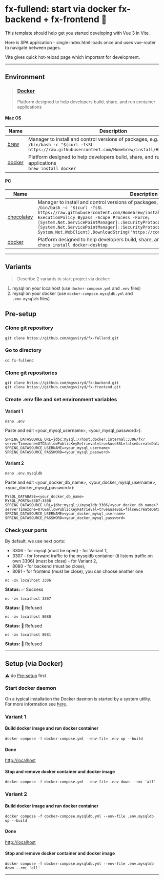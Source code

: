 # fx-fullend: start via docker fx-backend + fx-frontend   🚀

This template should help get you started developing with Vue 3 in Vite.

Here is SPA application - single index.html loads once and uses vue-router to navigate between pages.

Vite gives quick hot-reload page which important for development.

---

## Environment
 
> ### [**Docker**](https://www.docker.com/)  
> Platform designed to help developers build, share, and run container applications
#### Mac OS
| Name                                                | Description                                                                                                                                                                    |
|-----------------------------------------------------|--------------------------------------------------------------------------------------------------------------------------------------------------------------------------------|
| [brew](https://brew.sh/)                            | Manager to install and control versions of packages, e.g. `jdk` and `maven`<br/> ```/bin/bash -c "$(curl -fsSL https://raw.githubusercontent.com/Homebrew/install/HEAD/install.sh)"``` |
| [docker](https://www.docker.com/)                   | Platform designed to help developers build, share, and run container applications<br/>```brew install docker```                                                              |

#### PC
| Name                                                 | Description                                                                                                                                                                                                                                                                                                                                                                                                                                                          |
|------------------------------------------------------|----------------------------------------------------------------------------------------------------------------------------------------------------------------------------------------------------------------------------------------------------------------------------------------------------------------------------------------------------------------------------------------------------------------------------------------------------------------------|
| [chocolatey](https://chocolatey.org/)                | Manager to install and control versions of packages, e.g. `jdk` and `maven`<br/>```/bin/bash -c "$(curl -fsSL https://raw.githubusercontent.com/Homebrew/install/HEAD/install.sh)"<br/>Set-ExecutionPolicy Bypass -Scope Process -Force; [System.Net.ServicePointManager]::SecurityProtocol = [System.Net.ServicePointManager]::SecurityProtocol -bor 3072; iex ((New-Object System.Net.WebClient).DownloadString('https://community.chocolatey.org/install.ps1'))``` |
| [docker](https://www.docker.com/)                    | Platform designed to help developers build, share, and run container applications<br/>```choco install docker-desktop```                                                                                                                                                                                                                                                                                                                                           |

---
## Variants
> Describe 2 variants to start project via docker:
1. mysql on your localhost (use `docker-compose.yml` and `.env` files)
2. mysql on your docker (use `docker-compose.mysqldb.yml` and `.env.mysqldb` files)


## Pre-setup

### Clone git repository
```shell
git clone https://github.com/mgsviryd/fx-fullend.git    
```
### Go to directory
```shell
cd fx-fullend
```
### Clone git repositories
```shell
git clone https://github.com/mgsviryd/fx-backend.git    
git clone https://github.com/mgsviryd/fx-frontend.git    
```

### Create .env file and set environment variables
#### Variant 1
```shell
nano .env
```
Paste and edit <your_mysql_username>, <your_mysql_password>):

```
SPRING_DATASOURCE_URL=jdbc:mysql://host.docker.internal:3306/fx?serverTimezone=UTC&allowPublicKeyRetrieval=true&useSSL=false&createDatabaseIfNotExist=true
SPRING_DATASOURCE_USERNAME=<your_mysql_username>
SPRING_DATASOURCE_PASSWORD=<your_mysql_password>
```

#### Variant 2
```shell
nano .env.mysqldb
```
Paste and edit <your_docker_db_name>, <your_docker_mysql_username>, <your_docker_mysql_password>):

```
MYSQL_DATABASE=<your_docker_db_name>
MYSQL_PORTS=3307:3306
SPRING_DATASOURCE_URL=jdbc:mysql://mysqldb:3306/<your_docker_db_name>?serverTimezone=UTC&allowPublicKeyRetrieval=true&useSSL=false&createDatabaseIfNotExist=true
SPRING_DATASOURCE_USERNAME=<your_docker_mysql_username>
SPRING_DATASOURCE_PASSWORD=<your_docker_mysql_password>
```

### Check your ports
By default, we use next ports: 
 - 3306 - for mysql (must be open) - for Variant 1,
 - 3307 - for forward traffic to the mysqldb container (it listens traffic on own 3306) (must be close) - for Variant 2,
 - 8080 - for backend (must be close), 
 - 8081 - for frontend (must be close), you can choose another one
```shell
nc -zv localhost 3306
```
**Status:** ✅ Success
```shell
nc -zv localhost 3307
```
**Status:** 🚫 Refused
```shell
nc -zv localhost 8080
```
**Status:** 🚫 Refused
```shell
nc -zv localhost 8081
```
**Status:** 🚫 Refused

---

## Setup (via Docker)
⚠️ do [Pre-setup](#pre-setup) first

### Start docker daemon
On a typical installation the Docker daemon is started by a system utility. For more information see [here](https://docs.docker.com/engine/daemon/start/).


### Variant 1
#### Build docker image and run docker container
```shell
docker compose -f docker-compose.yml --env-file .env up --build
```
#### Done
[http://localhost](http://localhost)

#### Stop and remove docker container and docker image
```shell
docker compose -f docker-compose.yml --env-file .env down --rmi 'all'
```


### Variant 2
#### Build docker image and run docker container
```shell
docker compose -f docker-compose.mysqldb.yml --env-file .env.mysqldb up --build
```
#### Done
[http://localhost](http://localhost)

#### Stop and remove docker container and docker image
```shell
docker compose -f docker-compose.mysqldb.yml --env-file .env.mysqldb down --rmi 'all'
```


---
